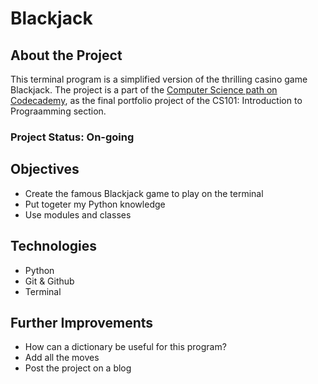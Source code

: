 # Blackjack


## About the Project
This terminal program is a simplified version of the thrilling casino game Blackjack. The project is a part of the [Computer Science path on Codecademy](https://www.codecademy.com/learn/paths/computer-science), as the final portfolio project of the CS101: Introduction to Prograamming section. 

### Project Status: On-going

## Objectives
* Create the famous Blackjack game to play on the terminal
* Put togeter my Python knowledge
* Use modules and classes


## Technologies
* Python
* Git & Github
* Terminal


## Further Improvements
* How can a dictionary be useful for this program?
* Add all the moves 
* Post the project on a blog
